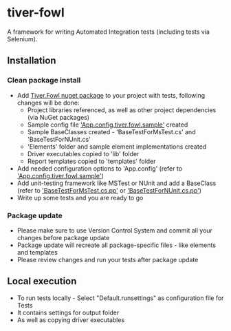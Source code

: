 # tiver-fowl

A framework for writing Automated Integration tests (including tests via Selenium).

## Installation

### Clean package install

* Add [Tiver.Fowl nuget package](https://www.nuget.org/packages/Tiver.Fowl/) to your project with tests, following changes will be done:
  * Project libraries referenced, as well as other project dependencies (via NuGet packages)
  * Sample config file ['App.config.tiver.fowl.sample'](package/App.config.tiver.fowl.sample) created
  * Sample BaseClasses created - 'BaseTestForMsTest.cs' and 'BaseTestForNUnit.cs'
  * 'Elements' folder and sample element implementations created
  * Driver executables copied to 'lib' folder
  * Report templates copied to 'templates' folder
* Add needed configuration options to 'App.config' (refer to ['App.config.tiver.fowl.sample'](package/App.config.tiver.fowl.sample))
* Add unit-testing framework like MSTest or NUnit and add a BaseClass (refer to ['BaseTestForMsTest.cs.pp'](package/BaseTestForMsTest.cs.pp) or ['BaseTestForNUnit.cs.pp'](package/BaseTestForNUnit.cs.pp))
* Write up some tests and you are ready to go

### Package update

* Please make sure to use Version Control System and commit all your changes before package update
* Package update will recreate all package-specific files - like elements and templates
* Please review changes and run your tests after package update

## Local execution

* To run tests locally - Select "Default.runsettings" as configuration file for Tests
 * It contains settings for output folder
 * As well as copying driver executables
